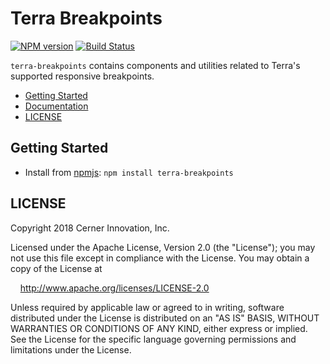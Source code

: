 # Terra Breakpoints

[![NPM version](https://badgen.net/npm/v/terra-visually-hidden-text)](https://www.npmjs.org/package/terra-visually-hidden-text)
[![Build Status](https://badgen.net/travis/cerner/terra-core)](https://travis-ci.org/cerner/terra-core)

`terra-breakpoints` contains components and utilities related to Terra's supported responsive breakpoints.

- [Getting Started](#getting-started)
- [Documentation](https://github.com/cerner/terra-core/tree/master/packages/terra-breakpoints/docs)
- [LICENSE](#license)

## Getting Started

- Install from [npmjs](https://www.npmjs.com): `npm install terra-breakpoints`

## LICENSE

Copyright 2018 Cerner Innovation, Inc.

Licensed under the Apache License, Version 2.0 (the "License"); you may not use this file except in compliance with the License. You may obtain a copy of the License at

&nbsp;&nbsp;&nbsp;&nbsp;http://www.apache.org/licenses/LICENSE-2.0

Unless required by applicable law or agreed to in writing, software distributed under the License is distributed on an "AS IS" BASIS, WITHOUT WARRANTIES OR CONDITIONS OF ANY KIND, either express or implied. See the License for the specific language governing permissions and limitations under the License.

